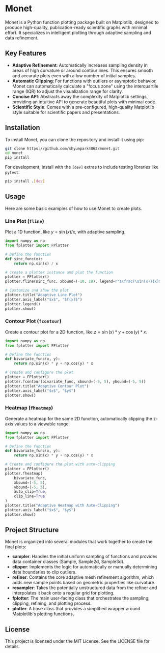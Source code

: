 # Monet
Monet is a Python function plotting package built on Matplotlib, designed to produce high-quality, publication-ready scientific graphs with minimal effort. It specializes in intelligent plotting through adaptive sampling and data refinement.

## Key Features
- **Adaptive Refinement**: Automatically increases sampling density in areas of high curvature or around contour lines. This ensures smooth and accurate plots even with a low number of initial samples.
- **Automatic Clipping**: For functions with outliers or asymptotic behavior, Monet can automatically calculate a "focus zone" using the interquartile range (IQR) to adjust the visualization range for clarity.
- **Concise API**: Abstracts away the complexity of Matplotlib settings, providing an intuitive API to generate beautiful plots with minimal code.
- **Scientific Style**: Comes with a pre-configured, high-quality Matplotlib style suitable for scientific papers and presentations.

## Installation
To install Monet, you can clone the repository and install it using pip:

```Bash
git clone https://github.com/shyunpark4862/monet.git
cd monet
pip install
```
For development, install with the `[dev]` extras to include testing libraries like `pytest`:

```Bash
pip install .[dev]
```

## Usage
Here are some basic examples of how to use Monet to create plots.

### Line Plot (`fline`)

Plot a 1D function, like $y = \sin(x) / x$, with adaptive sampling.

```Python
import numpy as np
from fplotter import FPlotter

# Define the function
def sinc_func(x):
    return np.sin(x) / x

# Create a plotter instance and plot the function
plotter = FPlotter()
plotter.fline(sinc_func, xbound=(-10, 10), legend=r"$\frac{\sin(x)}{x}$")

# Customize and show the plot
plotter.title("Adaptive Line Plot")
plotter.axis_label("$x$", "$f(x)$")
plotter.legend()
plotter.show()
```

### Contour Plot (`fcontour`)

Create a contour plot for a 2D function, like $z = \sin(x) * y + \cos(y) * x$.

```Python
import numpy as np
from fplotter import FPlotter

# Define the function
def bivariate_func(x, y):
    return np.sin(x) * y + np.cos(y) * x

# Create and configure the plot
plotter = FPlotter()
plotter.fcontour(bivariate_func, xbound=(-5, 5), ybound=(-5, 5))
plotter.title("Adaptive Contour Plot")
plotter.axis_label("$x$", "$y$")
plotter.show()
```
### Heatmap (`fheatmap`)

Generate a heatmap for the same 2D function, automatically clipping the z-axis values to a viewable range.

```Python
import numpy as np
from fplotter import FPlotter

# Define the function
def bivariate_func(x, y):
    return np.sin(x) * y + np.cos(y) * x

# Create and configure the plot with auto-clipping
plotter = FPlotter()
plotter.fheatmap(
    bivariate_func, 
    xbound=(-5, 5), 
    ybound=(-5, 5),
    auto_clip=True,
    clip_line=True
)
plotter.title("Adaptive Heatmap with Auto-Clipping")
plotter.axis_label("$x$", "$y$")
plotter.show()
```

## Project Structure
Monet is organized into several modules that work together to create the final plots:

- **sampler**: Handles the initial uniform sampling of functions and provides data container classes (Sample, Sample2d, Sample3d).
- **clipper**: Implements the logic for automatically or manually determining data boundaries to clip outliers.
- **refiner**: Contains the core adaptive mesh refinement algorithm, which adds new sample points based on geometric properties like curvature.
- **resampler**: Takes the potentially unstructured data from the refiner and interpolates it back onto a regular grid for plotting.
- **fplotter**: The main user-facing class that orchestrates the sampling, clipping, refining, and plotting process.
- **plotter**: A base class that provides a simplified wrapper around Matplotlib's plotting functions.

## License
This project is licensed under the MIT License. See the LICENSE file for details.